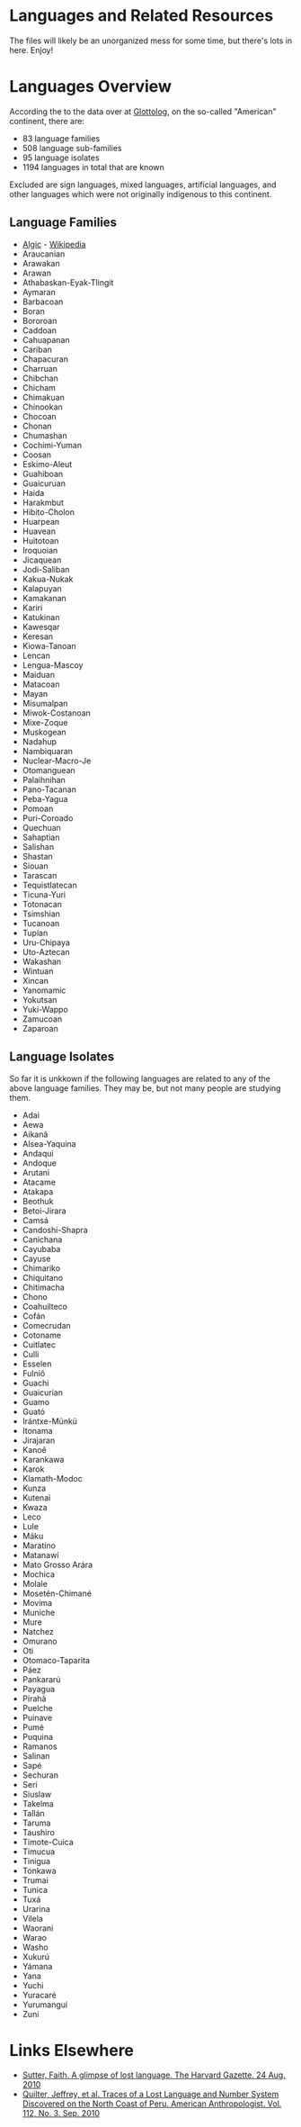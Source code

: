 # Languages and Related Resources

The files will likely be an unorganized mess for some time, but there's lots in here. Enjoy!

# Languages Overview

According the to the data over at [Glottolog](https://glottolog.org/glottolog/family), on the so-called "American" continent, there are:

* 83 language families
* 508 language sub-families
* 95 language isolates
* 1194 languages in total that are known

Excluded are sign languages, mixed languages, artificial languages, and other languages which were not originally indigenous to this continent.

## Language Families

* [Algic](https://glottolog.org/resource/languoid/id/algi1248) - [Wikipedia](https://en.wikipedia.org/wiki/Algic_languages)
* Araucanian
* Arawakan
* Arawan
* Athabaskan-Eyak-Tlingit
* Aymaran
* Barbacoan
* Boran
* Bororoan
* Caddoan
* Cahuapanan
* Cariban
* Chapacuran
* Charruan
* Chibchan
* Chicham
* Chimakuan
* Chinookan
* Chocoan
* Chonan
* Chumashan
* Cochimi-Yuman
* Coosan
* Eskimo-Aleut
* Guahiboan
* Guaicuruan
* Haida
* Harakmbut
* Hibito-Cholon
* Huarpean
* Huavean
* Huitotoan
* Iroquoian
* Jicaquean
* Jodi-Saliban
* Kakua-Nukak
* Kalapuyan
* Kamakanan
* Kariri
* Katukinan
* Kawesqar
* Keresan
* Kiowa-Tanoan
* Lencan
* Lengua-Mascoy
* Maiduan
* Matacoan
* Mayan
* Misumalpan
* Miwok-Costanoan
* Mixe-Zoque
* Muskogean
* Nadahup
* Nambiquaran
* Nuclear-Macro-Je
* Otomanguean
* Palaihnihan
* Pano-Tacanan
* Peba-Yagua
* Pomoan
* Puri-Coroado
* Quechuan
* Sahaptian
* Salishan
* Shastan
* Siouan
* Tarascan
* Tequistlatecan
* Ticuna-Yuri
* Totonacan
* Tsimshian
* Tucanoan
* Tupian
* Uru-Chipaya
* Uto-Aztecan
* Wakashan
* Wintuan
* Xincan
* Yanomamic
* Yokutsan
* Yuki-Wappo
* Zamucoan
* Zaparoan

## Language Isolates

So far it is unkkown if the following languages are related to any of the above language families. They may be, but not many people are studying them.

* Adai
* Aewa
* Aikanã
* Alsea-Yaquina
* Andaqui
* Andoque
* Arutani
* Atacame
* Atakapa
* Beothuk
* Betoi-Jirara
* Camsá
* Candoshi-Shapra
* Canichana
* Cayubaba
* Cayuse
* Chimariko
* Chiquitano
* Chitimacha
* Chono
* Coahuilteco
* Cofán
* Comecrudan
* Cotoname
* Cuitlatec
* Culli
* Esselen
* Fulniô
* Guachi
* Guaicurian
* Guamo
* Guató
* Irántxe-Münkü
* Itonama
* Jirajaran
* Kanoê
* Karankawa
* Karok
* Klamath-Modoc
* Kunza
* Kutenai
* Kwaza
* Leco
* Lule
* Máku
* Maratino
* Matanawí
* Mato Grosso Arára
* Mochica
* Molale
* Mosetén-Chimané
* Movima
* Muniche
* Mure
* Natchez
* Omurano
* Oti
* Otomaco-Taparita
* Páez
* Pankararú
* Payagua
* Pirahã
* Puelche
* Puinave
* Pumé
* Puquina
* Ramanos
* Salinan
* Sapé
* Sechuran
* Seri
* Siuslaw
* Takelma
* Tallán
* Taruma
* Taushiro
* Timote-Cuica
* Timucua
* Tinigua
* Tonkawa
* Trumai
* Tunica
* Tuxá
* Urarina
* Vilela
* Waorani
* Warao
* Washo
* Xukurú
* Yámana
* Yana
* Yuchi
* Yuracaré
* Yurumanguí
* Zuni




# Links Elsewhere

* [Sutter, Faith. A glimpse of lost language. The Harvard Gazette. 24 Aug. 2010](https://news.harvard.edu/gazette/story/2010/08/a-glimpse-of-lost-language/)
* [Quilter, Jeffrey, et al. Traces of a Lost Language and Number System Discovered on the North Coast of Peru. American Anthropologist. Vol. 112, No. 3. Sep. 2010](https://www.jstor.org/stable/40801594)
